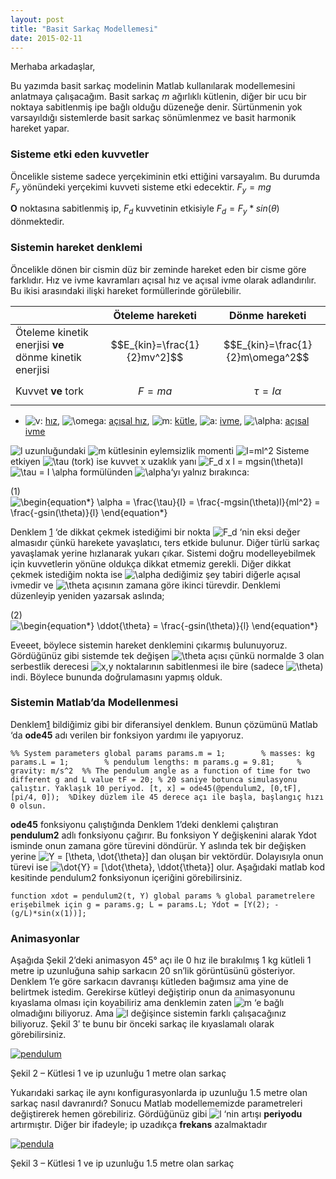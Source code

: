 ```yaml
---
layout: post
title: "Basit Sarkaç Modellemesi"
date: 2015-02-11
---
```


Merhaba arkadaşlar,

Bu yazımda basit sarkaç modelinin Matlab kullanılarak modellemesini anlatmaya çalışacağım. Basit sarkaç $m$ ağırlıklı kütlenin, diğer bir ucu bir noktaya sabitlenmiş ipe bağlı olduğu düzeneğe denir. Sürtünmenin yok varsayıldığı sistemlerde basit sarkaç sönümlenmez ve basit harmonik hareket yapar.

### **Sisteme etki eden kuvvetler**

Öncelikle sisteme sadece yerçekiminin etki ettiğini varsayalım. Bu durumda $F_y$ yönündeki yerçekimi kuvveti sisteme etki edecektir. $F_y = mg$

**O** noktasına sabitlenmiş ip, $F_d$ kuvvetinin etkisiyle  $F_d = F_y*sin(\theta)$ dönmektedir.

### **Sistemin hareket denklemi**

Öncelikle dönen bir cismin düz bir zeminde hareket eden bir cisme göre farklıdır.  Hız ve ivme kavramları açısal hız ve açısal ivme olarak adlandırılır. Bu ikisi arasındaki ilişki hareket formüllerinde görülebilir.

|                                                        | Öteleme hareketi             | Dönme hareketi                   |
| ------------------------------------------------------ | ---------------------------- | -------------------------------- |
| Öteleme kinetik enerjisi **ve** dönme kinetik enerjisi | $$E_{kin}=\frac{1}{2}mv^2]$$ | $$E_{kin}=\frac{1}{2}m\omega^2$$ |
| Kuvvet **ve** tork                                     | $$F=ma$$                     | $$\tau = I \alpha$$              |

- ![v](http://upload.wikimedia.org/math/9/e/3/9e3669d19b675bd57058fd4664205d2a.png): [hız](http://tr.wikipedia.org/wiki/Hız),  ![\omega](http://upload.wikimedia.org/math/4/d/1/4d1b7b74aba3cfabd624e898d86b4602.png): [açısal hız](http://tr.wikipedia.org/wiki/Açısal_hız), ![m](http://upload.wikimedia.org/math/6/f/8/6f8f57715090da2632453988d9a1501b.png): [kütle](http://tr.wikipedia.org/wiki/Kütle),  ![a](http://upload.wikimedia.org/math/0/c/c/0cc175b9c0f1b6a831c399e269772661.png): [ivme](http://tr.wikipedia.org/wiki/İvme),  ![\alpha](http://upload.wikimedia.org/math/b/c/c/bccfc7022dfb945174d9bcebad2297bb.png): [açısal ivme](http://tr.wikipedia.org/wiki/Açısal_ivme)

 

![l](http://akifsblog.com/wp-content/ql-cache/quicklatex.com-cdd0d477d9a1f3659b9e81f11de4574a_l3.svg) uzunluğundaki ![m](http://akifsblog.com/wp-content/ql-cache/quicklatex.com-d91dfb9f55f5227bcc85aace47e79e28_l3.svg) kütlesinin eylemsizlik momenti  ![I=ml^2](http://akifsblog.com/wp-content/ql-cache/quicklatex.com-572b2383e4bfc32c5eb50290be3908bc_l3.svg)
Sisteme etkiyen ![\tau](http://akifsblog.com/wp-content/ql-cache/quicklatex.com-7f0d431c7cbf5dba11d18e7041c027c3_l3.svg) (tork) ise kuvvet x uzaklık yanı ![F_d x l = mgsin(\theta)l](http://akifsblog.com/wp-content/ql-cache/quicklatex.com-6b4b0a7e5172e55f48812fbd1cc59f67_l3.svg)
![\tau = I \alpha](http://akifsblog.com/wp-content/ql-cache/quicklatex.com-85c847e8c332f7f252399498488839b8_l3.svg) formülünden ![\alpha](http://akifsblog.com/wp-content/ql-cache/quicklatex.com-1c1f2b5551258c452eb3a457c1b31cae_l3.svg)‘yı  yalnız bırakınca:



(1)  ![\begin{equation*} \alpha = \frac{\tau}{I} = \frac{-mgsin(\theta)l}{ml^2} = \frac{-gsin(\theta)}{l} \end{equation*}](http://akifsblog.com/wp-content/ql-cache/quicklatex.com-254b7f3e7e86c7dabde912a90b40196e_l3.svg)

Denklem [1](#id1982189542) ‘de dikkat çekmek istediğimi bir nokta ![F_d](http://akifsblog.com/wp-content/ql-cache/quicklatex.com-b953f9206c3435ea2632189af8d6e45f_l3.svg) ‘nin eksi değer almasıdır çünkü harekete yavaşlatıcı, ters etkide bulunur. Diğer türlü sarkaç yavaşlamak yerine hızlanarak yukarı çıkar. Sistemi doğru modelleyebilmek için kuvvetlerin yönüne oldukça dikkat etmemiz gerekli. Diğer dikkat çekmek istediğim nokta ise ![\alpha](http://akifsblog.com/wp-content/ql-cache/quicklatex.com-1c1f2b5551258c452eb3a457c1b31cae_l3.svg) dediğimiz şey tabiri diğerle açısal ivmedir ve ![\theta](http://akifsblog.com/wp-content/ql-cache/quicklatex.com-71dd845520d1ae7d2fdd0a1d2e849408_l3.svg) açısının zamana göre ikinci türevdir. Denklemi düzenleyip yeniden yazarsak aslında;



(2)  ![\begin{equation*} \ddot{\theta} = \frac{-gsin(\theta)}{l} \end{equation*}](http://akifsblog.com/wp-content/ql-cache/quicklatex.com-dac33c8f7e500017afe7ecae66c1a888_l3.svg)

Eveeet, böylece sistemin hareket denklemini çıkarmış bulunuyoruz. Gördüğünüz gibi sistemde tek değişen ![\theta](http://akifsblog.com/wp-content/ql-cache/quicklatex.com-71dd845520d1ae7d2fdd0a1d2e849408_l3.svg) açısı çünkü normalde 3 olan serbestlik derecesi ![x,y](http://akifsblog.com/wp-content/ql-cache/quicklatex.com-40e5858af0611e14339ae1db00d80f6c_l3.svg) noktalarının sabitlenmesi ile bire (sadece ![\theta](http://akifsblog.com/wp-content/ql-cache/quicklatex.com-71dd845520d1ae7d2fdd0a1d2e849408_l3.svg)) indi. Böylece bununda doğrulamasını yapmış olduk.

### **Sistemin Matlab’da Modellenmesi**

Denklem[1](#id1982189542) bildiğimiz gibi bir diferansiyel denklem. Bunun çözümünü Matlab ‘da **ode45** adı verilen bir fonksiyon yardımı ile yapıyoruz.

```
%% System parameters global params params.m = 1;        % masses: kg params.L = 1;        % pendulum lengths: m params.g = 9.81;     % gravity: m/s^2  %% The pendulum angle as a function of time for two different g and L value tF = 20; % 20 saniye botunca simulasyonu çalıştır. Yaklaşık 10 periyod. [t, x] = ode45(@pendulum2, [0,tF], [pi/4, 0]);  %Dikey düzlem ile 45 derece açı ile başla, başlangıç hızı 0 olsun.
```

**ode45** fonksiyonu çalıştığında Denklem 1’deki denklemi çalıştıran **pendulum2** adlı fonksiyonu çağırır. Bu fonksiyon Y değişkenini alarak Ydot isminde onun zamana göre türevini döndürür. Y aslında tek bir değişken yerine ![Y = [\theta, \dot{\theta}]](http://akifsblog.com/wp-content/ql-cache/quicklatex.com-ac8144f9feccb5d550910bed2ce00553_l3.svg) dan oluşan bir vektördür. Dolayısıyla onun türevi ise ![\dot{Y} = [\dot{\theta}, \ddot{\theta}]](http://akifsblog.com/wp-content/ql-cache/quicklatex.com-0764ed44f0bbcda417663fbfeb5ab9e0_l3.svg) olur.  Aşağıdaki matlab kod kesitinde pendulum2 fonksiyonun içeriğini görebilirsiniz.

```
function xdot = pendulum2(t, Y) global params % global parametrelere erişebilmek için g = params.g; L = params.L; Ydot = [Y(2); -(g/L)*sin(x(1))];
```

### **Animasyonlar**

Aşağıda Şekil 2’deki animasyon 45° açı ile 0 hız ile bırakılmış 1 kg kütleli 1 metre ip uzunluğuna sahip sarkacın 20 sn’lik görüntüsünü gösteriyor. Denklem 1’e göre sarkacın davranışı kütleden bağımsız ama yine de belirtmek istedim. Gerekirse kütleyi değiştirip onun da animasyonunu kıyaslama olması için koyabiliriz ama denklemin zaten ![m](http://akifsblog.com/wp-content/ql-cache/quicklatex.com-d91dfb9f55f5227bcc85aace47e79e28_l3.svg) ‘e bağlı olmadığını biliyoruz. Ama ![l](http://akifsblog.com/wp-content/ql-cache/quicklatex.com-cdd0d477d9a1f3659b9e81f11de4574a_l3.svg) değişince sistemin farklı çalışacağınız biliyoruz. Şekil 3′ te bunu bir önceki sarkaç ile kıyaslamalı olarak görebilirsiniz.

[![pendulum](http://sekilver.net/akifsblog.com//wp-content/uploads/2015/02/pendulum.gif)](http://sekilver.net/akifsblog.com//wp-content/uploads/2015/02/pendula.gif)

Şekil 2 – Kütlesi 1 ve ip uzunluğu 1 metre olan sarkaç

Yukarıdaki sarkaç ile aynı konfigurasyonlarda ip uzunluğu 1.5 metre olan sarkaç nasıl davranırdı? Sonucu Matlab modellememizde parametreleri değiştirerek hemen görebiliriz. Gördüğünüz gibi ![l](http://akifsblog.com/wp-content/ql-cache/quicklatex.com-cdd0d477d9a1f3659b9e81f11de4574a_l3.svg) ‘nin artışı **periyodu** artırmıştır. Diğer bir ifadeyle; ip uzadıkça **frekans** azalmaktadır

[![pendula](http://sekilver.net/akifsblog.com//wp-content/uploads/2015/02/pendula.gif)](http://sekilver.net/akifsblog.com//wp-content/uploads/2015/02/pendula.gif)

Şekil 3 – Kütlesi 1 ve ip uzunluğu 1.5 metre olan sarkaç